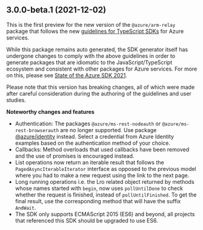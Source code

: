 ## 3.0.0-beta.1 (2021-12-02)

This is the first preview for the new version of the `@azure/arm-relay` package that follows the new [guidelines for TypeScript SDKs](https://azure.github.io/azure-sdk/typescript_introduction.html) for Azure services.

While this package remains auto generated, the SDK generator itself has undergone changes to comply with the above guidelines in order to generate packages that are idiomatic to the JavaScript/TypeScript ecosystem and consistent with other packages for Azure services. For more on this, please see [State of the Azure SDK 2021](https://devblogs.microsoft.com/azure-sdk/state-of-the-azure-sdk-2021/).

Please note that this version has breaking changes, all of which were made after careful consideration during the authoring of the guidelines and user studies.

**Noteworthy changes and features**
- Authentication: The packages `@azure/ms-rest-nodeauth` or `@azure/ms-rest-browserauth` are no longer supported. Use package [@azure/identity](https://www.npmjs.com/package/@azure/identity) instead. Select a credential from Azure Identity examples based on the authentication method of your choice.
- Callbacks: Method overloads that used callbacks have been removed and the use of promises is encouraged instead.
- List operations now return an iterable result that follows the `PagedAsyncIterableIterator` interface as opposed to the previous model where you had to make a new request using the link to the next page.
- Long running operations i.e. the Lro related object returned by methods whose names started with `begin`, now uses `pollUntilDone` to check whether the request is finished, instead of `pollUntilFinished`. To get the final result, use the corresponding method that will have the suffix `AndWait`.
- The SDK only supports ECMAScript 2015 (ES6) and beyond, all projects that referenced this SDK should be upgraded to use ES6.
